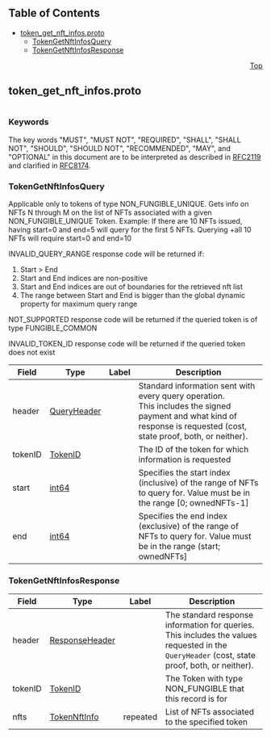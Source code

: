 ## Table of Contents

- [token_get_nft_infos.proto](#token_get_nft_infos-proto)
    - [TokenGetNftInfosQuery](#proto-TokenGetNftInfosQuery)
    - [TokenGetNftInfosResponse](#proto-TokenGetNftInfosResponse)
  



<a name="token_get_nft_infos-proto"></a>
<p align="right"><a href="#top">Top</a></p>

## token_get_nft_infos.proto
#

### Keywords
The key words "MUST", "MUST NOT", "REQUIRED", "SHALL", "SHALL NOT",
"SHOULD", "SHOULD NOT", "RECOMMENDED", "MAY", and "OPTIONAL" in this
document are to be interpreted as described in
[RFC2119](https://www.ietf.org/rfc/rfc2119) and clarified in
[RFC8174](https://www.ietf.org/rfc/rfc8174).


<a name="proto-TokenGetNftInfosQuery"></a>

### TokenGetNftInfosQuery
Applicable only to tokens of type NON_FUNGIBLE_UNIQUE. Gets info on NFTs N through M on the list
of NFTs associated with a given NON_FUNGIBLE_UNIQUE Token.
Example: If there are 10 NFTs issued, having start=0 and end=5 will query for the first 5 NFTs.
Querying +all 10 NFTs will require start=0 and end=10

INVALID_QUERY_RANGE response code will be returned if:
1) Start > End
2) Start and End indices are non-positive
3) Start and End indices are out of boundaries for the retrieved nft list
4) The range between Start and End is bigger than the global dynamic property for maximum query
range

NOT_SUPPORTED response code will be returned if the queried token is of type FUNGIBLE_COMMON

INVALID_TOKEN_ID response code will be returned if the queried token does not exist


| Field | Type | Label | Description |
| ----- | ---- | ----- | ----------- |
| header | [QueryHeader](#proto-QueryHeader) |  | Standard information sent with every query operation.<br/> This includes the signed payment and what kind of response is requested (cost, state proof, both, or neither). |
| tokenID | [TokenID](#proto-TokenID) |  | The ID of the token for which information is requested |
| start | [int64](#int64) |  | Specifies the start index (inclusive) of the range of NFTs to query for. Value must be in the range [0; ownedNFTs-1] |
| end | [int64](#int64) |  | Specifies the end index (exclusive) of the range of NFTs to query for. Value must be in the range (start; ownedNFTs] |






<a name="proto-TokenGetNftInfosResponse"></a>

### TokenGetNftInfosResponse



| Field | Type | Label | Description |
| ----- | ---- | ----- | ----------- |
| header | [ResponseHeader](#proto-ResponseHeader) |  | The standard response information for queries.<br/> This includes the values requested in the `QueryHeader` (cost, state proof, both, or neither). |
| tokenID | [TokenID](#proto-TokenID) |  | The Token with type NON_FUNGIBLE that this record is for |
| nfts | [TokenNftInfo](#proto-TokenNftInfo) | repeated | List of NFTs associated to the specified token |





 <!-- end messages -->

 <!-- end enums -->

 <!-- end HasExtensions -->

 <!-- end services -->


